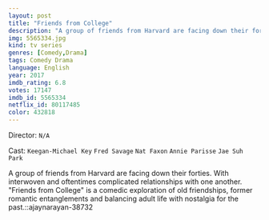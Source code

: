 ```yaml
---
layout: post
title: "Friends from College"
description: "A group of friends from Harvard are facing down their forties. With interwoven and oftentimes complicated relationships with one another. Friends from College is a comedic exploration of old friendships, former romantic entanglements and balancing adult life with nostalgia for the past..."
img: 5565334.jpg
kind: tv series
genres: [Comedy,Drama]
tags: Comedy Drama 
language: English
year: 2017
imdb_rating: 6.8
votes: 17147
imdb_id: 5565334
netflix_id: 80117485
color: 432818
---
```

Director: `N/A`  

Cast: `Keegan-Michael Key` `Fred Savage` `Nat Faxon` `Annie Parisse` `Jae Suh Park` 

A group of friends from Harvard are facing down their forties. With interwoven and oftentimes complicated relationships with one another. "Friends from College" is a comedic exploration of old friendships, former romantic entanglements and balancing adult life with nostalgia for the past.::ajaynarayan-38732